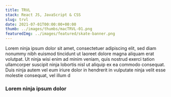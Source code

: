 ```yaml
---
title: TRVL
stack: React JS, JavaScript & CSS
slug: trvl
date: 2021-07-01T00:00:00+00:00
thumb: ../images/thumbs/macTRVL-01.png
featuredImg: ../images/featured/skate-banner.png
---
```


Lorem ninja ipsum dolor sit amet, consectetuer adipiscing elit, sed diam nonummy nibh euismod tincidunt ut laoreet dolore magna aliquam erat volutpat. Ut ninja wisi enim ad minim veniam, quis nostrud exerci tation ullamcorper suscipit ninja lobortis nisl ut aliquip ex ea commodo consequat. Duis ninja autem vel eum iriure dolor in hendrerit in vulputate ninja velit esse molestie consequat, vel illum d

### Lorem ninja ipsum dolor
